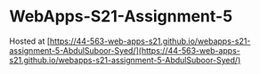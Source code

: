 # WebApps-S21-Assignment-5
Hosted at [https://44-563-web-apps-s21.github.io/webapps-s21-assignment-5-AbdulSuboor-Syed/](https://44-563-web-apps-s21.github.io/webapps-s21-assignment-5-AbdulSuboor-Syed/)